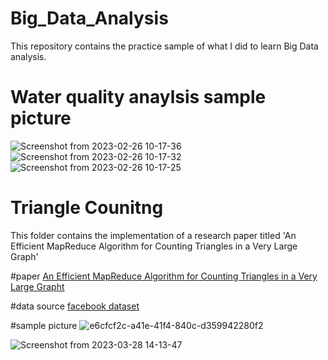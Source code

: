 # Big_Data_Analysis
This repository contains the practice sample of what I did to learn Big Data analysis.

# Water quality anaylsis sample picture

![Screenshot from 2023-02-26 10-17-36](https://user-images.githubusercontent.com/52879463/221393003-0138b2e7-90f5-453a-91fa-894dc4aca1f2.png)
![Screenshot from 2023-02-26 10-17-32](https://user-images.githubusercontent.com/52879463/221393004-1b199d71-66db-43c5-bd1a-f92e018b501f.png)
![Screenshot from 2023-02-26 10-17-25](https://user-images.githubusercontent.com/52879463/221393008-8343b2ba-74d7-4b08-bb54-d142837186e1.png)



# Triangle Counitng
This folder contains the implementation of a research paper titled 'An Efficient MapReduce Algorithm for Counting Triangles in a Very Large Graph'
  
  #paper <a href="http://snap.stanford.edu/data/ego-Facebook.html" target="_blank">An Efficient MapReduce Algorithm for Counting Triangles in a Very Large Grapht</a>
  
  #data source
    <a href="http://snap.stanford.edu/data/ego-Facebook.html" target="_blank">facebook dataset</a>

  #sample picture
![e6cfcf2c-a41e-41f4-840c-d359942280f2](https://user-images.githubusercontent.com/52879463/228219956-9d2273d4-aa2e-4786-b763-6a0aac218aaf.png)

![Screenshot from 2023-03-28 14-13-47](https://user-images.githubusercontent.com/52879463/228219568-cbddf40e-c166-43ac-88a8-f67b32fe28a1.png)

